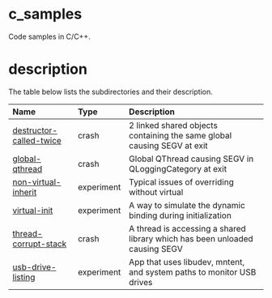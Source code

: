 # c_samples

Code samples in C/C++.

# description

The table below lists the subdirectories and their description.

| Name | Type | Description |
| :-------- | :-------- | :-------- |
| [destructor-called-twice](destructor-called-twice/README.md) | crash | 2 linked shared objects containing the same global causing SEGV at exit |
| [global-qthread](global-qthread/README.md) | crash | Global QThread causing SEGV in QLoggingCategory at exit |
| [non-virtual-inherit](non-virtual-inherit/README.md) | experiment | Typical issues of overriding without virtual |
| [virtual-init](virtual-init/README.md) | experiment | A way to simulate the dynamic binding during initialization |
| [thread-corrupt-stack](thread-corrupt-stack/README.md) | crash | A thread is accessing a shared library which has been unloaded causing SEGV |
| [usb-drive-listing](usb-drive-listing/README.md) | experiment | App that uses libudev, mntent, and system paths to monitor USB drives |
